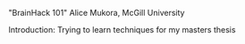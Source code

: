 "BrainHack 101"
Alice Mukora, McGill University

Introduction: Trying to learn techniques for my masters thesis